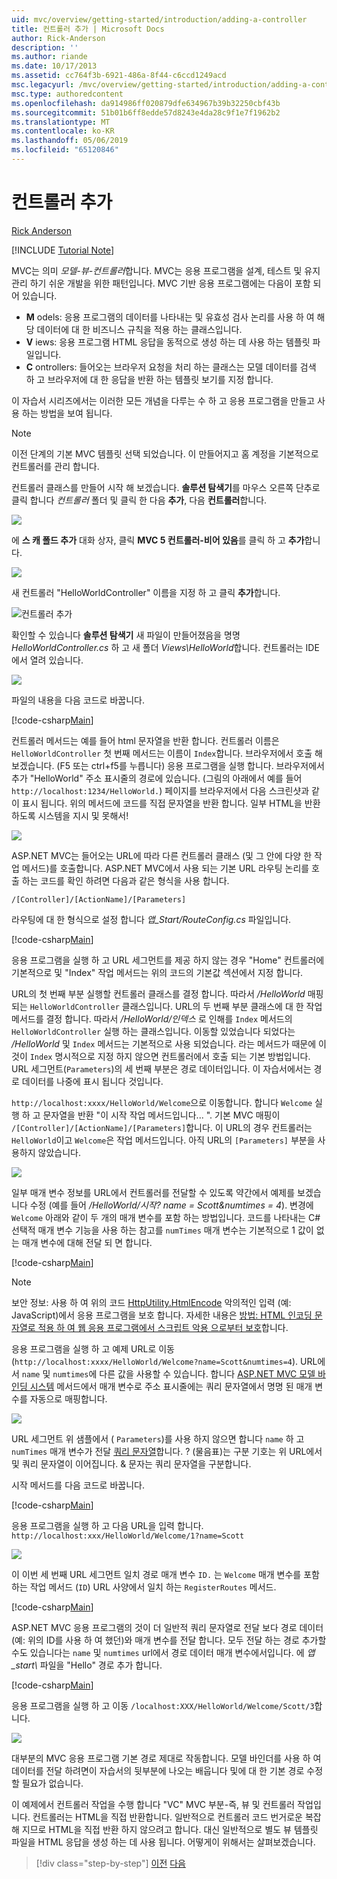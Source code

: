 ```yaml
---
uid: mvc/overview/getting-started/introduction/adding-a-controller
title: 컨트롤러 추가 | Microsoft Docs
author: Rick-Anderson
description: ''
ms.author: riande
ms.date: 10/17/2013
ms.assetid: cc764f3b-6921-486a-8f44-c6ccd1249acd
msc.legacyurl: /mvc/overview/getting-started/introduction/adding-a-controller
msc.type: authoredcontent
ms.openlocfilehash: da914986ff020879dfe634967b39b32250cbf43b
ms.sourcegitcommit: 51b01b6ff8edde57d8243e4da28c9f1e7f1962b2
ms.translationtype: MT
ms.contentlocale: ko-KR
ms.lasthandoff: 05/06/2019
ms.locfileid: "65120846"
---
```

# <a name="adding-a-controller"></a>컨트롤러 추가

[Rick Anderson]((https://twitter.com/RickAndMSFT))

[!INCLUDE [Tutorial Note](sample/code-location.md)]

MVC는 의미 *모델-뷰-컨트롤러*합니다. MVC는 응용 프로그램을 설계, 테스트 및 유지 관리 하기 쉬운 개발을 위한 패턴입니다. MVC 기반 응용 프로그램에는 다음이 포함 되어 있습니다.

- **M** odels: 응용 프로그램의 데이터를 나타내는 및 유효성 검사 논리를 사용 하 여 해당 데이터에 대 한 비즈니스 규칙을 적용 하는 클래스입니다.
- **V** iews: 응용 프로그램 HTML 응답을 동적으로 생성 하는 데 사용 하는 템플릿 파일입니다.
- **C** ontrollers: 들어오는 브라우저 요청을 처리 하는 클래스는 모델 데이터를 검색 하 고 브라우저에 대 한 응답을 반환 하는 템플릿 보기를 지정 합니다.

이 자습서 시리즈에서는 이러한 모든 개념을 다루는 수 하 고 응용 프로그램을 만들고 사용 하는 방법을 보여 됩니다.

> [!NOTE]
> 이전 단계의 기본 MVC 템플릿 선택 되었습니다. 이 만들어지고 홈 계정을 기본적으로 컨트롤러를 관리 합니다.

컨트롤러 클래스를 만들어 시작 해 보겠습니다. **솔루션 탐색기**를 마우스 오른쪽 단추로 클릭 합니다 *컨트롤러* 폴더 및 클릭 한 다음 **추가**, 다음 **컨트롤러**합니다.

![](adding-a-controller/_static/image1.png)

에 **스 캐 폴드 추가** 대화 상자, 클릭 **MVC 5 컨트롤러-비어 있음**를 클릭 하 고 **추가**합니다.

![](adding-a-controller/_static/image2.png)  

새 컨트롤러 "HelloWorldController" 이름을 지정 하 고 클릭 **추가**합니다.

![컨트롤러 추가](adding-a-controller/_static/image3.png)

확인할 수 있습니다 **솔루션 탐색기** 새 파일이 만들어졌음을 명명 *HelloWorldController.cs* 하 고 새 폴더 *Views\HelloWorld*합니다. 컨트롤러는 IDE에서 열려 있습니다.

![](adding-a-controller/_static/image4.png)

파일의 내용을 다음 코드로 바꿉니다.

[!code-csharp[Main](adding-a-controller/samples/sample1.cs)]

컨트롤러 메서드는 예를 들어 html 문자열을 반환 합니다. 컨트롤러 이름은 `HelloWorldController` 첫 번째 메서드는 이름이 `Index`합니다. 브라우저에서 호출 해 보겠습니다. (F5 또는 ctrl+f5를 누릅니다) 응용 프로그램을 실행 합니다. 브라우저에서 추가 &quot;HelloWorld&quot; 주소 표시줄의 경로에 있습니다. (그림의 아래에서 예를 들어 `http://localhost:1234/HelloWorld.`) 페이지를 브라우저에서 다음 스크린샷과 같이 표시 됩니다. 위의 메서드에 코드를 직접 문자열을 반환 합니다. 일부 HTML을 반환 하도록 시스템을 지시 및 못해서!

![](adding-a-controller/_static/image5.png)

ASP.NET MVC는 들어오는 URL에 따라 다른 컨트롤러 클래스 (및 그 안에 다양 한 작업 메서드)를 호출합니다. ASP.NET MVC에서 사용 되는 기본 URL 라우팅 논리를 호출 하는 코드를 확인 하려면 다음과 같은 형식을 사용 합니다.

`/[Controller]/[ActionName]/[Parameters]`

라우팅에 대 한 형식으로 설정 합니다 *앱\_Start/RouteConfig.cs* 파일입니다.

[!code-csharp[Main](adding-a-controller/samples/sample2.cs?highlight=7-8)]

응용 프로그램을 실행 하 고 URL 세그먼트를 제공 하지 않는 경우 "Home" 컨트롤러에 기본적으로 및 "Index" 작업 메서드는 위의 코드의 기본값 섹션에서 지정 합니다.

URL의 첫 번째 부분 실행할 컨트롤러 클래스를 결정 합니다. 따라서 */HelloWorld* 매핑되는 `HelloWorldController` 클래스입니다. URL의 두 번째 부분 클래스에 대 한 작업 메서드를 결정 합니다. 따라서 */HelloWorld/인덱스* 로 인해를 `Index` 메서드의 `HelloWorldController` 실행 하는 클래스입니다. 이동할 있었습니다 되었다는 */HelloWorld* 및 `Index` 메서드는 기본적으로 사용 되었습니다. 라는 메서드가 때문에 이것이 `Index` 명시적으로 지정 하지 않으면 컨트롤러에서 호출 되는 기본 방법입니다. URL 세그먼트(`Parameters`)의 세 번째 부분은 경로 데이터입니다. 이 자습서에서는 경로 데이터를 나중에 표시 됩니다 것입니다.

`http://localhost:xxxx/HelloWorld/Welcome`으로 이동합니다. 합니다 `Welcome` 실행 하 고 문자열을 반환 &quot;이 시작 작업 메서드입니다... &quot;. 기본 MVC 매핑이 `/[Controller]/[ActionName]/[Parameters]`합니다. 이 URL의 경우 컨트롤러는 `HelloWorld`이고 `Welcome`은 작업 메서드입니다. 아직 URL의 `[Parameters]` 부분을 사용하지 않았습니다.

![](adding-a-controller/_static/image6.png)

일부 매개 변수 정보를 URL에서 컨트롤러를 전달할 수 있도록 약간에서 예제를 보겠습니다 수정 (예를 들어 */HelloWorld/시작? name = Scott&amp;numtimes = 4*). 변경에 `Welcome` 아래와 같이 두 개의 매개 변수를 포함 하는 방법입니다. 코드를 나타내는 C# 선택적 매개 변수 기능을 사용 하는 참고를 `numTimes` 매개 변수는 기본적으로 1 값이 없는 매개 변수에 대해 전달 되 면 합니다.

[!code-csharp[Main](adding-a-controller/samples/sample3.cs)]

> [!NOTE]
> 보안 정보: 사용 하 여 위의 코드 [HttpUtility.HtmlEncode](https://msdn.microsoft.com/library/ee360286(v=vs.110).aspx) 악의적인 입력 (예: JavaScript)에서 응용 프로그램을 보호 합니다. 자세한 내용은 [방법: HTML 인코딩 문자열로 적용 하 여 웹 응용 프로그램에서 스크립트 악용 으로부터 보호](https://msdn.microsoft.com/library/a2a4yykt(v=vs.100).aspx)합니다.

 응용 프로그램을 실행 하 고 예제 URL로 이동 (`http://localhost:xxxx/HelloWorld/Welcome?name=Scott&numtimes=4`). URL에서 `name` 및 `numtimes`에 다른 값을 사용할 수 있습니다. 합니다 [ASP.NET MVC 모델 바인딩 시스템](http://odetocode.com/Blogs/scott/archive/2009/04/27/6-tips-for-asp-net-mvc-model-binding.aspx) 메서드에서 매개 변수로 주소 표시줄에는 쿼리 문자열에서 명명 된 매개 변수를 자동으로 매핑합니다.

![](adding-a-controller/_static/image7.png)

URL 세그먼트 위 샘플에서 ( `Parameters`)를 사용 하지 않으면 합니다 `name` 하 고 `numTimes` 매개 변수가 전달 [쿼리 문자열](http://en.wikipedia.org/wiki/Query_string)합니다. ? (물음표)는 구분 기호는 위 URL에서 및 쿼리 문자열이 이어집니다. &amp; 문자는 쿼리 문자열을 구분합니다.

시작 메서드를 다음 코드로 바꿉니다.

[!code-csharp[Main](adding-a-controller/samples/sample4.cs)]

응용 프로그램을 실행 하 고 다음 URL을 입력 합니다. `http://localhost:xxx/HelloWorld/Welcome/1?name=Scott`

![](adding-a-controller/_static/image8.png)

이 이번 세 번째 URL 세그먼트 일치 경로 매개 변수 `ID.` 는 `Welcome` 매개 변수를 포함 하는 작업 메서드 (`ID`) URL 사양에서 일치 하는 `RegisterRoutes` 메서드.

[!code-csharp[Main](adding-a-controller/samples/sample5.cs?highlight=7)]

ASP.NET MVC 응용 프로그램의 것이 더 일반적 쿼리 문자열로 전달 보다 경로 데이터 (예: 위의 ID를 사용 하 여 했던)와 매개 변수를 전달 합니다. 모두 전달 하는 경로 추가할 수도 있습니다는 `name` 및 `numtimes` url에서 경로 데이터 매개 변수에서입니다. 에 *앱\_start\\* 파일을 "Hello" 경로 추가 합니다.

[!code-csharp[Main](adding-a-controller/samples/sample6.cs?highlight=13-16)]

응용 프로그램을 실행 하 고 이동 `/localhost:XXX/HelloWorld/Welcome/Scott/3`합니다.

![](adding-a-controller/_static/image9.png)

대부분의 MVC 응용 프로그램 기본 경로 제대로 작동합니다. 모델 바인더를 사용 하 여 데이터를 전달 하려면이 자습서의 뒷부분에 나오는 배웁니다 및에 대 한 기본 경로 수정할 필요가 없습니다.

이 예제에서 컨트롤러 작업을 수행 합니다 &quot;VC&quot; MVC 부분-즉, 뷰 및 컨트롤러 작업입니다. 컨트롤러는 HTML을 직접 반환합니다. 일반적으로 컨트롤러 코드 번거로운 복잡해 지므로 HTML을 직접 반환 하지 않으려고 합니다. 대신 일반적으로 별도 뷰 템플릿 파일을 HTML 응답을 생성 하는 데 사용 됩니다. 어떻게이 위해서는 살펴보겠습니다.

> [!div class="step-by-step"]
> [이전](getting-started.md)
> [다음](adding-a-view.md)
